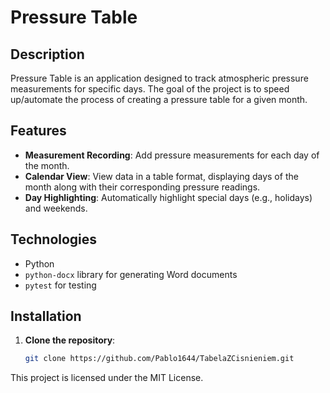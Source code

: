 # Pressure Table

## Description

Pressure Table is an application designed to track atmospheric pressure measurements for specific days. The goal of the project is to speed up/automate the process of creating a pressure table for a given month.

## Features

- **Measurement Recording**: Add pressure measurements for each day of the month.
- **Calendar View**: View data in a table format, displaying days of the month along with their corresponding pressure readings.
- **Day Highlighting**: Automatically highlight special days (e.g., holidays) and weekends.

## Technologies

- Python
- `python-docx` library for generating Word documents
- `pytest` for testing

## Installation

1. **Clone the repository**:
   ```bash
   git clone https://github.com/Pablo1644/TabelaZCisnieniem.git
   ```

This project is licensed under the MIT License.
